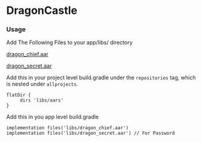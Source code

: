 # DragonCastle

### Usage

Add The Following Files to your app/libs/ directory

[dragon_chief.aar](https://github.com/electrodragon/DragonCastle/raw/master/releases/dragon_chief.aar)

[dragon_secret.aar](https://github.com/electrodragon/DragonCastle/raw/master/releases/dragon_secret.aar)

Add this in your project level build.gradle under the ```repositories``` tag, which is nested under ```allprojects```.

```
flatDir {
     dirs 'libs/aars'
}
```

Add this in you app level build.gradle

```
implementation files('libs/dragon_chief.aar') 
implementation files('libs/dragon_secret.aar') // For Password
```